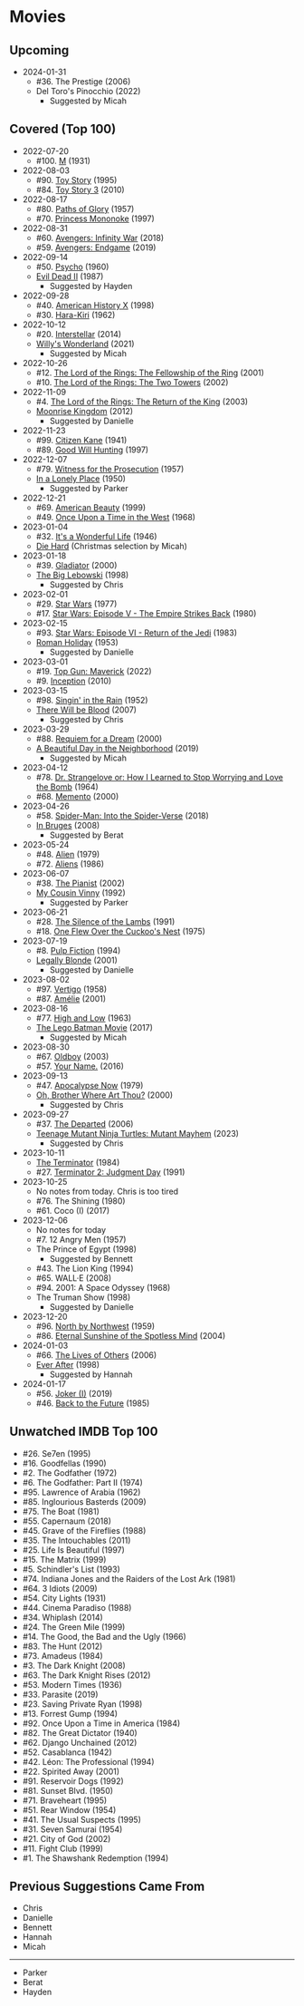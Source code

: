 # Movies

## Upcoming

- 2024-01-31
  - #36. The Prestige (2006)
  - Del Toro's Pinocchio (2022)
    - Suggested by Micah

## Covered (Top 100)

- 2022-07-20
  - #100. [M](M.md) (1931)
- 2022-08-03
  - #90. [Toy Story](Toy-Stories.md) (1995)
  - #84. [Toy Story 3](Toy-Stories.md) (2010)
- 2022-08-17
  - #80. [Paths of Glory](Paths-of-Glory.md) (1957)
  - #70. [Princess Mononoke](Princess-Mononoke.md) (1997)
- 2022-08-31
  - #60. [Avengers: Infinity War](Avengers.md) (2018)
  - #59. [Avengers: Endgame](Avengers.md) (2019)
- 2022-09-14
  - #50. [Psycho](Psycho.md) (1960)
  - [Evil Dead II](Evil-Dead-II.md) (1987)
    - Suggested by Hayden
- 2022-09-28
  - #40. [American History X](American-History-X.md) (1998)
  - #30. [Hara-Kiri](HaraKiri.md) (1962)
- 2022-10-12
  - #20. [Interstellar](Interstellar.md) (2014)
  - [Willy's Wonderland](Willys-Wondlerland.md) (2021)
    - Suggested by Micah
- 2022-10-26
  - #12. [The Lord of the Rings: The Fellowship of the Ring](Lord-of-the-Rings.md) (2001)
  - #10. [The Lord of the Rings: The Two Towers](Lord-of-the-Rings.md) (2002)
- 2022-11-09
  - #4. [The Lord of the Rings: The Return of the King](Lord-of-the-Rings.md) (2003)
  - [Moonrise Kingdom](Moonrise-Kingdom.md) (2012)
    - Suggested by Danielle
- 2022-11-23
  - #99. [Citizen Kane](Citizen-Kane.md) (1941)
  - #89. [Good Will Hunting](Good-Will-Hunting.md) (1997)
- 2022-12-07
  - #79. [Witness for the Prosecution](Witness-for-the-Prosecution.md) (1957)
  - [In a Lonely Place](In-a-Lonely-Place) (1950)
    - Suggested by Parker
- 2022-12-21
  - #69. [American Beauty](American-Beauty.md) (1999)
  - #49. [Once Upon a Time in the West](Once-Upon-a-Time-in-the-West.md) (1968)
- 2023-01-04
  - #32. [It's a Wonderful Life](Its-A-Wonderful-Life.md) (1946)
  - [Die Hard](Die-Hard.md) (Christmas selection by Micah)
- 2023-01-18
  - #39. [Gladiator](Gladiator.md) (2000)
  - [The Big Lebowski](The-Big-Lebowski.md) (1998)
    - Suggested by Chris
- 2023-02-01
  - #29. [Star Wars](Star-Wars.md) (1977)
  - #17. [Star Wars: Episode V - The Empire Strikes Back](Star-Wars.md) (1980)
- 2023-02-15
  - #93. [Star Wars: Episode VI - Return of the Jedi](Star-Wars.md) (1983)
  - [Roman Holiday](Roman-Holiday.md) (1953)
    - Suggested by Danielle
- 2023-03-01
  - #19. [Top Gun: Maverick](Top-Gun-Maverick.md) (2022)
  - #9. [Inception](Inception.md) (2010)
- 2023-03-15
  - #98. [Singin' in the Rain](Singin-in-the-Rain.md) (1952)
  - [There Will be Blood](There-Will-be-Blood.md) (2007)
    - Suggested by Chris
- 2023-03-29
  - #88. [Requiem for a Dream](Requiem-for-a-Dream.md) (2000)
  - [A Beautiful Day in the Neighborhood](A-Beautiful-Day-in-the-Neighborhood.md) (2019)
    - Suggested by Micah
- 2023-04-12
  - #78. [Dr. Strangelove or: How I Learned to Stop Worrying and Love the Bomb](Dr-Strangelove-or-How-I-Learned-to-Stop-Worrying-and-Love-the-Bomb.md) (1964)
  - #68. [Memento](Memento.md) (2000)
- 2023-04-26
  - #58. [Spider-Man: Into the Spider-Verse](Spider-Man-Into-the-Spider-Verse.md) (2018)
  - [In Bruges](In-Bruges.md) (2008)
    - Suggested by Berat
- 2023-05-24
  - #48. [Alien](Alien.md) (1979)
  - #72. [Aliens](Alien.md) (1986)
- 2023-06-07
  - #38. [The Pianist](The-Pianist.md) (2002)
  - [My Cousin Vinny](My-Cousin-Vinny.md) (1992)
    - Suggested by Parker
- 2023-06-21
  - #28. [The Silence of the Lambs](The-Silence-of-the-Lambs.md) (1991)
  - #18. [One Flew Over the Cuckoo's Nest](One-Flew-Over-the-Cuckoos-Nest.md) (1975)
- 2023-07-19
  - #8. [Pulp Fiction](Pulp-Fiction.md) (1994)
  - [Legally Blonde](Legally-Blonde.md) (2001)
    - Suggested by Danielle
- 2023-08-02
  - #97. [Vertigo](Vertigo.md) (1958)
  - #87. [Amélie](Amelie.md) (2001)
- 2023-08-16
  - #77. [High and Low](High-and-Low.md) (1963)
  - [The Lego Batman Movie](The-Lego-Batman-Movie.md) (2017)
    - Suggested by Micah
- 2023-08-30
  - #67. [Oldboy](Oldboy.md) (2003)
  - #57. [Your Name.](Your-Name.md) (2016)
- 2023-09-13
  - #47. [Apocalypse Now](Apocalypse-Now.md) (1979)
  - [Oh, Brother Where Art Thou?](Oh-Brother-Where-Art-Thou.md) (2000)
    - Suggested by Chris
- 2023-09-27
  - #37. [The Departed](The-Departed.md) (2006)
  - [Teenage Mutant Ninja Turtles: Mutant Mayhem](Teenage-Mutant-Ninja-Turtles-Mutant-Mayhem.md) (2023)
    - Suggested by Chris
- 2023-10-11
  - [The Terminator](Terminators.md) (1984)
  - #27. [Terminator 2: Judgment Day](Terminators.md) (1991)
- 2023-10-25
  - No notes from today. Chris is too tired
  - #76. The Shining (1980)
  - #61. Coco (I) (2017)
- 2023-12-06
  - No notes for today
  - #7. 12 Angry Men (1957)
  - The Prince of Egypt (1998)
    - Suggested by Bennett
  - #43. The Lion King (1994)
  - #65. WALL·E (2008)
  - #94. 2001: A Space Odyssey (1968)
  - The Truman Show (1998)
    - Suggested by Danielle
- 2023-12-20
  - #96. [North by Northwest](North-by-Northwest.md) (1959)
  - #86. [Eternal Sunshine of the Spotless Mind](Eternal-Sunshine-of-the-Spotless-Mind.md) (2004)
- 2024-01-03
  - #66. [The Lives of Others](The-Lives-of-Others.md) (2006)
  - [Ever After](Ever-After.md) (1998)
    - Suggested by Hannah
- 2024-01-17
  - #56. [Joker (I)](Joker.md) (2019)
  - #46. [Back to the Future](Back-to-the-Future.md) (1985)

## Unwatched IMDB Top 100

- #26. Se7en (1995)
- #16. Goodfellas (1990)
- #2. The Godfather (1972)
- #6. The Godfather: Part II (1974)
- #95. Lawrence of Arabia (1962)
- #85. Inglourious Basterds (2009)
- #75. The Boat (1981)
- #55. Capernaum (2018)
- #45. Grave of the Fireflies (1988)
- #35. The Intouchables (2011)
- #25. Life Is Beautiful (1997)
- #15. The Matrix (1999)
- #5. Schindler's List (1993)
- #74. Indiana Jones and the Raiders of the Lost Ark (1981)
- #64. 3 Idiots (2009)
- #54. City Lights (1931)
- #44. Cinema Paradiso (1988)
- #34. Whiplash (2014)
- #24. The Green Mile (1999)
- #14. The Good, the Bad and the Ugly (1966)
- #83. The Hunt (2012)
- #73. Amadeus (1984)
- #3. The Dark Knight (2008)
- #63. The Dark Knight Rises (2012)
- #53. Modern Times (1936)
- #33. Parasite (2019)
- #23. Saving Private Ryan (1998)
- #13. Forrest Gump (1994)
- #92. Once Upon a Time in America (1984)
- #82. The Great Dictator (1940)
- #62. Django Unchained (2012)
- #52. Casablanca (1942)
- #42. Léon: The Professional (1994)
- #22. Spirited Away (2001)
- #91. Reservoir Dogs (1992)
- #81. Sunset Blvd. (1950)
- #71. Braveheart (1995)
- #51. Rear Window (1954)
- #41. The Usual Suspects (1995)
- #31. Seven Samurai (1954)
- #21. City of God (2002)
- #11. Fight Club (1999)
- #1. The Shawshank Redemption (1994)

## Previous Suggestions Came From

- Chris
- Danielle
- Bennett
- Hannah
- Micah
---
- Parker
- Berat
- Hayden
